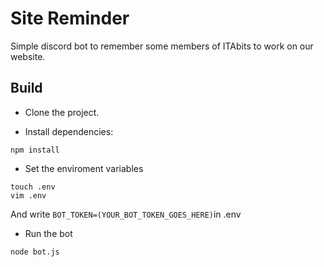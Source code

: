 # Site Reminder
Simple discord bot to remember some members of ITAbits to work on our website.

## Build

- Clone the project. 

- Install dependencies:
```
npm install
```

- Set the enviroment variables

```
touch .env
vim .env
```
And write `BOT_TOKEN=(YOUR_BOT_TOKEN_GOES_HERE)`in .env


- Run the bot

```
node bot.js
```
